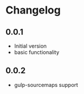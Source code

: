 # Changelog

## 0.0.1

- Initial version
- basic functionality

## 0.0.2

- gulp-sourcemaps support
